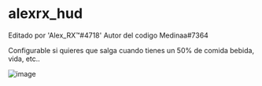 # alexrx_hud
Editado por 'Alex_RX™#4718'
Autor del codigo Medinaa#7364




Configurable si quieres que salga cuando tienes un 50% de comida bebida, vida, etc.. 






![image](https://user-images.githubusercontent.com/96348049/168610631-36a8023e-f743-4d14-a69c-0c00559815a7.png)
